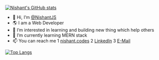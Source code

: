 [![Nishant's GitHub stats](https://github-readme-stats.vercel.app/api?username=NishantJS&hide=contribs,stars&count_private=true&show_icons=true&theme=radical)](https://github.com/anuraghazra/github-readme-stats)


- 👋 Hi, I’m [@NishantJS](https://github.com/NishantJS/)
- 🌎 I am a Web Developer
- 👀 I’m interested in learning and building new thing which help others
- 🌱 I’m currently learning MERN stack
- 📫 You can reach me 
  1 [nishant.codes](https://nishant.codes)
  2 [LinkedIn](https://www.linkedin.com/in/nishant-chorge/)
  3 [E-Mail](mailto:nishantchorge79@gmail.com)
  
  
[![Top Langs](https://github-readme-stats.vercel.app/api/top-langs/?username=NishantJS&theme=radical&layout=compact)](https://github.com/anuraghazra/github-readme-stats)
